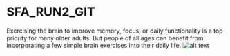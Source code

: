 # SFA_RUN2_GIT


Exercising the brain to improve memory, focus, or daily functionality is a top priority for many older adults. But people of all ages can benefit from incorporating a few simple brain exercises into their daily life.
![alt text](https://post.healthline.com/wp-content/uploads/2019/08/Mature-woman-playing-guitar-1296x728-header-1296x728.jpg)

